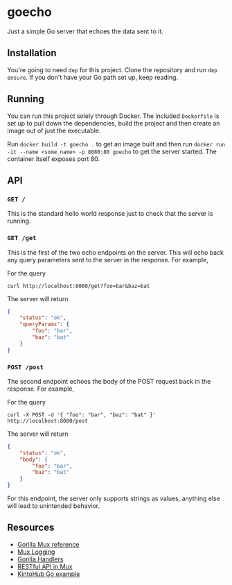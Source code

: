 # goecho

Just a simple Go server that echoes the data sent to it.

## Installation

You're going to need `dep` for this project. Clone the repository and run `dep ensure`. If you don't have your Go path set up, keep reading.

## Running

You can run this project solely through Docker. The included `Dockerfile` is set up to pull down the dependencies, build the project and then create an image out of just the executable.

Run `docker build -t goecho .` to get an image built and then run `docker run -it --name <some_name> -p 8080:80 goecho` to get the server started. The container itself exposes port 80.

## API

### `GET /`

This is the standard hello world response just to check that the server is running.

### `GET /get`

This is the first of the two echo endpoints on the server. This will echo back any query parameters sent to the server in the response. For example,

For the query

```shell
curl http://localhost:8080/get?foo=bar&baz=bat
```

The server will return

```json
{
    "status": "ok",
    "queryParams": {
        "foo": "bar",
        "baz": "bat"
    }
}
```

### `POST /post`

The second endpoint echoes the body of the POST request back in the response. For example,

For the query

```shell
curl -X POST -d '{ "foo": "bar", "baz": "bat" }' http://localhost:8080/post
```

The server will return

```json
{
    "status": "ok",
    "body": {
        "foo": "bar",
        "baz": "bat"
    }
}
```

For this endpoint, the server only supports strings as values, anything else will lead to unintended behavior.

## Resources

* [Gorilla Mux reference](http://www.gorillatoolkit.org/pkg/mux)
* [Mux Logging](http://www.gorillatoolkit.org/pkg/handlers#LoggingHandler)
* [Gorilla Handlers](https://github.com/gorilla/handlers)
* [RESTful API in Mux](https://thenewstack.io/make-a-restful-json-api-go/)
* [KintoHub Go example](https://github.com/kintohub/go-examples)
